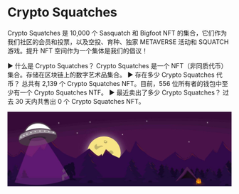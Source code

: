 # Crypto Squatches

Crypto Squatches 是 10,000 个 Sasquatch 和 Bigfoot NFT 的集合，它们作为我们社区的会员和投票，以及空投、育种、独家 METAVERSE 活动和 SQUATCH 游戏。提升 NFT 空间作为一个集体是我们的倡议！

▶ 什么是 Crypto Squatches？
Crypto Squatches 是一个 NFT（非同质代币）集合。存储在区块链上的数字艺术品集合。
▶ 存在多少 Crypto Squatches 代币？
总共有 2,139 个 Crypto Squatches NFT。目前，556 位所有者的钱包中至少有一个 Crypto Squatches NTF。
▶ 最近卖出了多少 Crypto Squatches？
过去 30 天内共售出 0 个 Crypto Squatches NFT。

![nft](1500x500.jpg)


